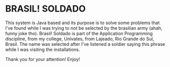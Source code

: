 # BRASIL! SOLDADO

This system is Java based and its purpose is to solve some problems that I've found
while I was trying to not be selected by the brasilian army (ahah, funny joke tho).
Brasil! Soldado is part of the Application Programming discipline, from my college,
Univates, from Lajeado, Rio Grande do Sul, Brasil. The name was selected after I've
listened a soldier saying this phrase while I was visiting the installations.

Thank you for your attention! Enjoy!